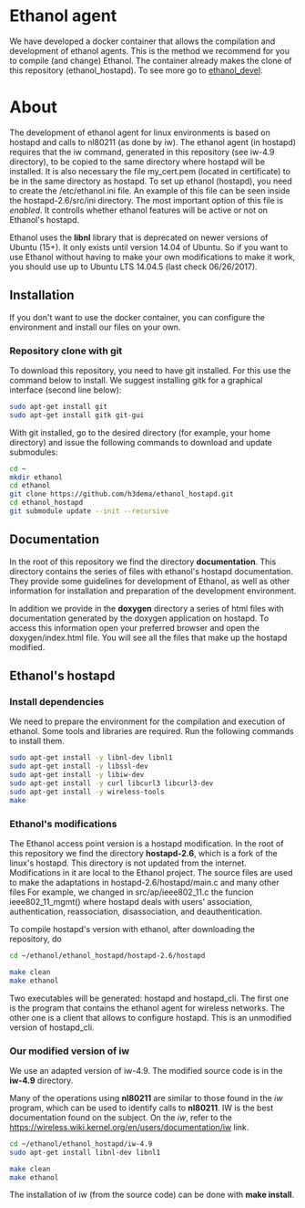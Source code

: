 # Ethanol agent #

We have developed a docker container that allows the compilation and development of ethanol agents. This is the method we recommend for you to compile (and change) Ethanol. The container already makes the clone of this repository (ethanol_hostapd). To see more go to [ethanol_devel](https://github.com/h3dema/ethanol_devel).

# About #

The development of ethanol agent for linux environments is based on hostapd and calls to nl80211 (as done by iw). The ethanol agent (in hostapd) requires that the iw command, generated in this repository (see iw-4.9 directory), to be copied to the same directory where hostapd will be installed. It is also necessary the file my_cert.pem (located in certificate) to be in the same directory as hostapd.
To set up ethanol (hostapd), you need to create the /etc/ethanol.ini file. An example of this file can be seen inside the hostapd-2.6/src/ini directory. The most important option of this file is *enabled*. It controlls whether ethanol features will be active or not on Ethanol's hostapd.

Ethanol uses the **libnl** library that is deprecated on newer versions of Ubuntu (15+).
It only exists until version 14.04 of Ubuntu.
So if you want to use Ethanol without having to make your own modifications to make it work, you should use up to Ubuntu LTS 14.04.5 (last check 06/26/2017).

## Installation ##

If you don't want to use the docker container, you can configure the environment and install our files on your own.

### Repository clone with git ###

To download this repository, you need to have git installed. For this use the command below to install. We suggest installing gitk for a graphical interface (second line below):

```bash
sudo apt-get install git
sudo apt-get install gitk git-gui
```

With git installed, go to the desired directory (for example, your home directory) and issue the following commands to download and update submodules:

```bash
cd ~
mkdir ethanol
cd ethanol
git clone https://github.com/h3dema/ethanol_hostapd.git
cd ethanol_hostapd
git submodule update --init --recursive
```

## Documentation ##

In the root of this repository we find the directory **documentation**.
This directory contains the series of files with ethanol's hostapd documentation.
They provide some guidelines for development of Ethanol, as well as other information for installation and preparation of the development environment.

In addition we provide in the **doxygen** directory a series of html files with documentation generated by the doxygen application on hostapd. To access this information open your preferred browser and open the doxygen/index.html file. You will see all the files that make up the hostapd modified.

## Ethanol's hostapd ##

### Install dependencies ###

We need to prepare the environment for the compilation and execution of ethanol.
Some tools and libraries are required. Run the following commands to install them.

```bash
sudo apt-get install -y libnl-dev libnl1
sudo apt-get install -y libssl-dev
sudo apt-get install -y libiw-dev
sudo apt-get install -y curl libcurl3 libcurl3-dev
sudo apt-get install -y wireless-tools
make
```

### Ethanol's modifications ###

The Ethanol access point version is a hostapd modification.
In the root of this repository we find the directory **hostapd-2.6**, which is a fork of the linux's hostapd.
This directory is not updated from the internet. Modifications in it are local to the Ethanol project.
The source files are used to make the adaptations in hostapd-2.6/hostapd/main.c and many other files For example, we changed in src/ap/ieee802_11.c the funcion ieee802_11_mgmt() where hostapd deals with users' association, authentication, reassociation, disassociation, and deauthentication.

To compile hostapd's version with ethanol, after downloading the repository, do

```bash
cd ~/ethanol/ethanol_hostapd/hostapd-2.6/hostapd

make clean
make ethanol
```

Two executables will be generated: hostapd and hostapd_cli.
The first one is the program that contains the ethanol agent for wireless networks.
The other one is a client that allows to configure hostapd. This is an unmodified version of hostapd_cli.

### Our modified version of iw ###

We use an adapted version of iw-4.9. The modified source code is in the **iw-4.9** directory.

Many of the operations using **nl80211** are similar to those found in the *iw* program, which can be used to identify calls to **nl80211**. IW is the best documentation found on the subject. On the *iw*, refer to the https://wireless.wiki.kernel.org/en/users/documentation/iw link.

```bash
cd ~/ethanol/ethanol_hostapd/iw-4.9
sudo apt-get install libnl-dev libnl1

make clean
make ethanol
```

The installation of iw (from the source code) can be done with **make install**.
